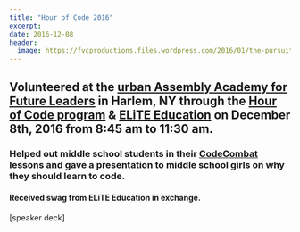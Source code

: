 ```yaml
---
title: "Hour of Code 2016"
excerpt:
date: 2016-12-08
header:
  image: https://fvcproductions.files.wordpress.com/2016/01/the-pursuit-of-knowledge-14.png
---
```


Volunteered at the [urban Assembly Academy for Future Leaders](http://schools.nyc.gov/SchoolPortals/05/M286/default.htm) in Harlem, NY through the [Hour of Code program](http://hourofcode.com) & [ELiTE Education](http://www.elite-education.org/csweek2016) on December 8th, 2016 from 8:45 am to 11:30 am.
---------------------------------------------------------------------------------------------------------------------------------------------------------------------------------------------------------------------------------------------------------------------------------------------------------------

### Helped out middle school students in their [CodeCombat](http://codecombat.com) lessons and gave a presentation to middle school girls on why they should learn to code.

#### Received swag from ELiTE Education in exchange.

[speaker deck]